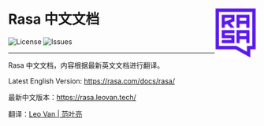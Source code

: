 # Rasa 中文文档 <img src="docs/images/rasa-icon-square.svg" align="right" alt="logo" height="100" style="border: none; float: right;">
![License](https://img.shields.io/badge/license-CC%20BY--NC--SA%204.0-blue.svg)
![Issues](https://img.shields.io/github/issues/leovan/rasa-doc.svg)

---

Rasa 中文文档，内容根据最新英文文档进行翻译。

Latest English Version: https://rasa.com/docs/rasa/

最新中文版本：https://rasa.leovan.tech/

翻译：[Leo Van | 范叶亮](https://leovan.me)
